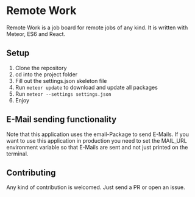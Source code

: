 # Remote Work
Remote Work is a job board for remote jobs of any kind.
It is written with Meteor, ES6 and React.

## Setup
1. Clone the repository
2. cd into the project folder
3. Fill out the settings.json skeleton file
4. Run `meteor update` to download and update all packages
5. Run `meteor --settings settings.json`
6. Enjoy

## E-Mail sending functionality
Note that this application uses the email-Package to send E-Mails.
If you want to use this application in production you need to set the MAIL_URL
environment variable so that E-Mails are sent and not just printed on the terminal.

## Contributing
Any kind of contribution is welcomed. Just send a PR or open an issue.
